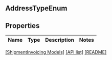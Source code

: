 ## AddressTypeEnum

## Properties

Name | Type | Description | Notes
------------ | ------------- | ------------- | -------------

[[ShipmentInvoicing Models]](../) [[API list]](../../Api) [[README]](../../../README.md)
